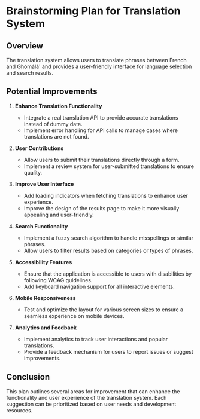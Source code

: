 # Brainstorming Plan for Translation System

## Overview
The translation system allows users to translate phrases between French and Ghomálá' and provides a user-friendly interface for language selection and search results.

## Potential Improvements

1. **Enhance Translation Functionality**
   - Integrate a real translation API to provide accurate translations instead of dummy data.
   - Implement error handling for API calls to manage cases where translations are not found.

2. **User Contributions**
   - Allow users to submit their translations directly through a form.
   - Implement a review system for user-submitted translations to ensure quality.

3. **Improve User Interface**
   - Add loading indicators when fetching translations to enhance user experience.
   - Improve the design of the results page to make it more visually appealing and user-friendly.

4. **Search Functionality**
   - Implement a fuzzy search algorithm to handle misspellings or similar phrases.
   - Allow users to filter results based on categories or types of phrases.

5. **Accessibility Features**
   - Ensure that the application is accessible to users with disabilities by following WCAG guidelines.
   - Add keyboard navigation support for all interactive elements.

6. **Mobile Responsiveness**
   - Test and optimize the layout for various screen sizes to ensure a seamless experience on mobile devices.

7. **Analytics and Feedback**
   - Implement analytics to track user interactions and popular translations.
   - Provide a feedback mechanism for users to report issues or suggest improvements.

## Conclusion
This plan outlines several areas for improvement that can enhance the functionality and user experience of the translation system. Each suggestion can be prioritized based on user needs and development resources.
